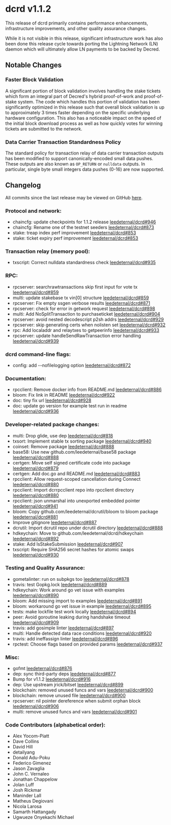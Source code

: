 # dcrd v1.1.2

This release of dcrd primarily contains performance enhancements, infrastructure
improvements, and other quality assurance changes.

While it is not visible in this release, significant infrastructure work has
also been done this release cycle towards porting the Lightning Network (LN)
daemon which will ultimately allow LN payments to be backed by Decred.

## Notable Changes

### Faster Block Validation

A significant portion of block validation involves handling the stake tickets
which form an integral part of Decred's hybrid proof-of-work and proof-of-stake
system.  The code which handles this portion of validation has been
significantly optimized in this release such that overall block validation is
up to approximately 3 times faster depending on the specific underlying hardware
configuration.  This also has a noticeable impact on the speed of the initial
block download process as well as how quickly votes for winning tickets are
submitted to the network.

### Data Carrier Transaction Standardness Policy

The standard policy for transaction relay of data carrier transaction outputs
has been modified to support canonically-encoded small data pushes.  These
outputs are also known as `OP_RETURN` or `nulldata` outputs.  In particular,
single byte small integers data pushes (0-16) are now supported.

## Changelog

All commits since the last release may be viewed on GitHub [here](https://github.com/leedeternal/dcrd/compare/v1.1.0...v1.1.2).

### Protocol and network:
- chaincfg: update checkpoints for 1.1.2 release [leedeternal/dcrd#946](https://github.com/leedeternal/dcrd/pull/946)
- chaincfg: Rename one of the testnet seeders [leedeternal/dcrd#873](https://github.com/leedeternal/dcrd/pull/873)
- stake: treap index perf improvement [leedeternal/dcrd#853](https://github.com/leedeternal/dcrd/pull/853)
- stake: ticket expiry perf improvement [leedeternal/dcrd#853](https://github.com/leedeternal/dcrd/pull/853)

### Transaction relay (memory pool):

- txscript: Correct nulldata standardness check [leedeternal/dcrd#935](https://github.com/leedeternal/dcrd/pull/935)

### RPC:

- rpcserver: searchrawtransactions skip first input for vote tx [leedeternal/dcrd#859](https://github.com/leedeternal/dcrd/pull/859)
- multi: update stakebase tx vin[0] structure [leedeternal/dcrd#859](https://github.com/leedeternal/dcrd/pull/859)
- rpcserver: Fix empty ssgen verbose results [leedeternal/dcrd#871](https://github.com/leedeternal/dcrd/pull/871)
- rpcserver: check for error in getwork request [leedeternal/dcrd#898](https://github.com/leedeternal/dcrd/pull/898)
- multi: Add NoSplitTransaction to purchaseticket [leedeternal/dcrd#904](https://github.com/leedeternal/dcrd/pull/904)
- rpcserver: avoid nested decodescript p2sh addrs [leedeternal/dcrd#929](https://github.com/leedeternal/dcrd/pull/929)
- rpcserver: skip generating certs when nolisten set [leedeternal/dcrd#932](https://github.com/leedeternal/dcrd/pull/932)
- rpc: Add localaddr and relaytxes to getpeerinfo [leedeternal/dcrd#933](https://github.com/leedeternal/dcrd/pull/933)
- rpcserver: update handleSendRawTransaction error handling [leedeternal/dcrd#939](https://github.com/leedeternal/dcrd/pull/939)

### dcrd command-line flags:

- config: add --nofilelogging option [leedeternal/dcrd#872](https://github.com/leedeternal/dcrd/pull/872)

### Documentation:

- rpcclient: Remove docker info from README.md [leedeternal/dcrd#886](https://github.com/leedeternal/dcrd/pull/886)
- bloom: Fix link in README [leedeternal/dcrd#922](https://github.com/leedeternal/dcrd/pull/922)
- doc: tiny fix url [leedeternal/dcrd#928](https://github.com/leedeternal/dcrd/pull/928)
- doc: update go version for example test run in readme [leedeternal/dcrd#936](https://github.com/leedeternal/dcrd/pull/936)

### Developer-related package changes:

- multi: Drop glide, use dep [leedeternal/dcrd#818](https://github.com/leedeternal/dcrd/pull/818)
- txsort: Implement stable tx sorting package  [leedeternal/dcrd#940](https://github.com/leedeternal/dcrd/pull/940)
- coinset: Remove package [leedeternal/dcrd#888](https://github.com/leedeternal/dcrd/pull/888)
- base58: Use new github.com/leedeternal/base58 package [leedeternal/dcrd#888](https://github.com/leedeternal/dcrd/pull/888)
- certgen: Move self signed certificate code into package [leedeternal/dcrd#879](https://github.com/leedeternal/dcrd/pull/879)
- certgen: Add doc.go and README.md [leedeternal/dcrd#883](https://github.com/leedeternal/dcrd/pull/883)
- rpcclient: Allow request-scoped cancellation during Connect [leedeternal/dcrd#880](https://github.com/leedeternal/dcrd/pull/880)
- rpcclient: Import dcrrpcclient repo into rpcclient directory [leedeternal/dcrd#880](https://github.com/leedeternal/dcrd/pull/880)
- rpcclient: json unmarshal into unexported embedded pointer  [leedeternal/dcrd#941](https://github.com/leedeternal/dcrd/pull/941)
- bloom: Copy github.com/leedeternal/dcrutil/bloom to bloom package [leedeternal/dcrd#881](https://github.com/leedeternal/dcrd/pull/881)
- Improve gitignore [leedeternal/dcrd#887](https://github.com/leedeternal/dcrd/pull/887)
- dcrutil: Import dcrutil repo under dcrutil directory [leedeternal/dcrd#888](https://github.com/leedeternal/dcrd/pull/888)
- hdkeychain: Move to github.com/leedeternal/dcrd/hdkeychain [leedeternal/dcrd#892](https://github.com/leedeternal/dcrd/pull/892)
- stake: Add IsStakeSubmission [leedeternal/dcrd#907](https://github.com/leedeternal/dcrd/pull/907)
- txscript: Require SHA256 secret hashes for atomic swaps [leedeternal/dcrd#930](https://github.com/leedeternal/dcrd/pull/930)

### Testing and Quality Assurance:

- gometalinter: run on subpkgs too [leedeternal/dcrd#878](https://github.com/leedeternal/dcrd/pull/878)
- travis: test Gopkg.lock [leedeternal/dcrd#889](https://github.com/leedeternal/dcrd/pull/889)
- hdkeychain: Work around go vet issue with examples [leedeternal/dcrd#890](https://github.com/leedeternal/dcrd/pull/890)
- bloom: Add missing import to examples [leedeternal/dcrd#891](https://github.com/leedeternal/dcrd/pull/891)
- bloom: workaround go vet issue in example [leedeternal/dcrd#895](https://github.com/leedeternal/dcrd/pull/895)
- tests: make lockfile test work locally [leedeternal/dcrd#894](https://github.com/leedeternal/dcrd/pull/894)
- peer: Avoid goroutine leaking during handshake timeout [leedeternal/dcrd#909](https://github.com/leedeternal/dcrd/pull/909)
- travis: add gosimple linter [leedeternal/dcrd#897](https://github.com/leedeternal/dcrd/pull/897)
- multi: Handle detected data race conditions [leedeternal/dcrd#920](https://github.com/leedeternal/dcrd/pull/920)
- travis: add ineffassign linter [leedeternal/dcrd#896](https://github.com/leedeternal/dcrd/pull/896)
- rpctest: Choose flags based on provided params [leedeternal/dcrd#937](https://github.com/leedeternal/dcrd/pull/937)

### Misc:

- gofmt [leedeternal/dcrd#876](https://github.com/leedeternal/dcrd/pull/876)
- dep: sync third-party deps [leedeternal/dcrd#877](https://github.com/leedeternal/dcrd/pull/877)
- Bump for v1.1.2 [leedeternal/dcrd#916](https://github.com/leedeternal/dcrd/pull/916)
- dep: Use upstream jrick/bitset [leedeternal/dcrd#899](https://github.com/leedeternal/dcrd/pull/899)
- blockchain: removed unused funcs and vars [leedeternal/dcrd#900](https://github.com/leedeternal/dcrd/pull/900)
- blockchain: remove unused file [leedeternal/dcrd#900](https://github.com/leedeternal/dcrd/pull/900)
- rpcserver: nil pointer dereference when submit orphan block [leedeternal/dcrd#906](https://github.com/leedeternal/dcrd/pull/906)
- multi: remove unused funcs and vars [leedeternal/dcrd#901](https://github.com/leedeternal/dcrd/pull/901)

### Code Contributors (alphabetical order):

- Alex Yocom-Piatt
- Dave Collins
- David Hill
- detailyang
- Donald Adu-Poku
- Federico Gimenez
- Jason Zavaglia
- John C. Vernaleo
- Jonathan Chappelow
- Jolan Luff
- Josh Rickmar
- Maninder Lall
- Matheus Degiovani
- Nicola Larosa
- Samarth Hattangady
- Ugwueze Onyekachi Michael
